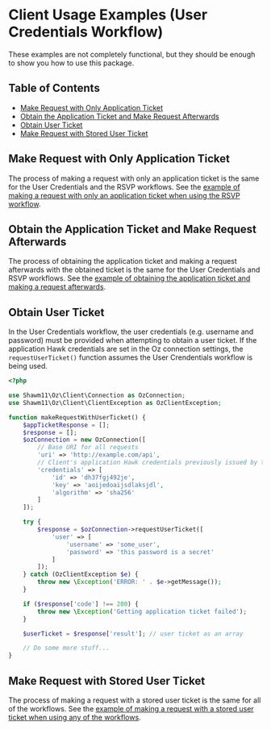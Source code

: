 <!-- omit in toc -->
# Client Usage Examples (User Credentials Workflow)

These examples are not completely functional, but they should be enough to show
you how to use this package.

<!-- omit in toc -->
## Table of Contents

- [Make Request with Only Application Ticket](#make-request-with-only-application-ticket)
- [Obtain the Application Ticket and Make Request Afterwards](#obtain-the-application-ticket-and-make-request-afterwards)
- [Obtain User Ticket](#obtain-user-ticket)
- [Make Request with Stored User Ticket](#make-request-with-stored-user-ticket)

## Make Request with Only Application Ticket

The process of making a request with only an application ticket is the same for
the User Credentials and the RSVP workflows. See the [example of making a
request with only an application ticket when using the RSVP workflow](docs/usage-examples/rsvp-workflows-client.md#make-request-with-stored-user-ticket).

## Obtain the Application Ticket and Make Request Afterwards

The process of obtaining the application ticket and making a request afterwards
with the obtained ticket is the same  for the User Credentials and RSVP
workflows. See the [example of obtaining the application ticket and making a
request afterwards](docs/usage-examples/rsvp-workflows-client.md#obtain-the-application-ticket-and-make-request-afterwards).

## Obtain User Ticket

In the User Credentials workflow, the user credentials (e.g. username and
password) must be provided when attempting to obtain a user ticket. If the
application Hawk credentials are set in the Oz connection settings, the
`requestUserTicket()` function assumes the User Crendentials workflow is being
used.

```php
<?php

use Shawm11\Oz\Client\Connection as OzConnection;
use Shawm11\Oz\Client\ClientException as OzClientException;

function makeRequestWithUserTicket() {
    $appTicketResponse = [];
    $response = [];
    $ozConnection = new OzConnection([
        // Base URI for all requests
        'uri' => 'http://example.com/api',
        // Client's application Hawk credentials previously issued by the server
        'credentials' => [
            'id' => 'dh37fgj492je',
            'key' => 'aoijedoaijsdlaksjdl',
            'algorithm' => 'sha256'
        ]
    ]);

    try {
        $response = $ozConnection->requestUserTicket([
            'user' => [
                'username' => 'some_user',
                'password' => 'this password is a secret'
            ]
        ]);
    } catch (OzClientException $e) {
        throw new \Exception('ERROR: ' . $e->getMessage());
    }

    if ($response['code'] !== 200) {
        throw new \Exception('Getting application ticket failed');
    }

    $userTicket = $response['result']; // user ticket as an array

    // Do some more stuff...
}
```

## Make Request with Stored User Ticket

The process of making a request with a stored user ticket is the same for all of
the workflows. See the [example of making a request with a stored user ticket
when using any of the workflows](docs/usage-examples/all-workflows-client.md#make-request-with-stored-user-ticket).
